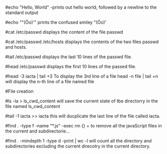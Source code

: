 #echo "Hello, World"
-prints out hello world, followed by a newline to the standard output

#echo "\"(Ôo)'"
prints the confused smiley "(Ôo)'

#cat /etc/passwd
displays the content of the file passwd

#cat /etc/passwd /etc/hosts
displays the contents of the two files passwd and hosts.

#tail /etc/passwd
displays the last 10 lines of the passwd file.

#head /etc/passwd
displays the first 10 lines of the passed file.

#head -3 iacta | tail +3
To display the 3rd line of a file
head -n file | tail +n will display the n-th line of a file named file

#File creation

#ls -la > ls_cwd_content
will save the current state of tbe directorry in the file named ls_cwd_content

#tail -1 iacta >> iacta
this will ducplicate the last line of the file called iacta.


#find . -type f -name "*.js" -exec  rm {} +
to remove all the javaScript files in the current and subdirectorie...

#find . -mindepth 1 -type d -print | wc -l
will count all the directory and subdirectories excluding the current direcotry in the current directory.
